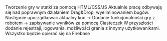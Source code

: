 Tworzenie gry w statki za pomocą HTML/CSS/JS 
Aktualnie pracę odbywają się nad poprawnym działaniem Drag&Drop, wyeliminowaniem bugów.
Następnie uporządkować aktualny kod -> Dodanie funkcjonalności gry z robotem -> zapisywanie wyników za pomocą Ciasteczek
W przyszłości dodanie rejestraji, logowania, możliwości grania z innymy użytkowanikami. Wszystko będzie opierać się na Firebase 
